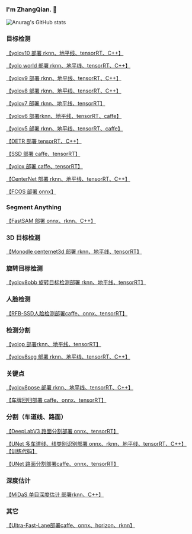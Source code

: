 ### I'm ZhangQian. 👋

<!--
**cqu20160901/cqu20160901** is a ✨ _special_ ✨ repository because its `README.md` (this file) appears on your GitHub profile.

Here are some ideas to get you started:

- 🔭 I’m currently working on ...
- 🌱 I’m currently learning ...
- 👯 I’m looking to collaborate on ...
- 🤔 I’m looking for help with ...
- 💬 Ask me about ...
- 📫 How to reach me: ...
- 😄 Pronouns: ...
- ⚡ Fun fact: ...
-->

![Anurag's GitHub stats](https://github-readme-stats.vercel.app/api?username=cqu20160901&show_icons=true&theme=merko)


### 目标检测

[【yolov10 部署 rknn、地平线、tensorRT、C++】](https://github.com/cqu20160901/yolov10_onnx_rknn_horizon_tensorRT)

[【yolo world 部署 rknn、地平线、tensorRT、C++】](https://github.com/cqu20160901/yoloworld-onnx-tensorRT-rknn-horizon)

[【yolov9 部署 rknn、地平线、tensorRT、C++】](https://github.com/cqu20160901/yolov9_onnx_tensorRT_rknn_horizon)

[【yolov8 部署 rknn、地平线、tensorRT、C++】](https://github.com/cqu20160901/yolov8n_onnx_tensorRT_rknn_horizon_dfl)

[【yolov7 部署 rknn、地平线、tensorRT】](https://github.com/cqu20160901/yolov7_caffe_onnx_tensorRT_rknn_horizon)

[【yolov6 部署rknn、地平线、tensorRT、caffe】](https://github.com/cqu20160901/yolov6n_v2.0_caffe_onnx_rknn)

[【yolov5 部署 rknn、地平线、tensorRT、caffe】](https://github.com/cqu20160901/yolov5p6_caffe_onnx_tensorRT_rknn_horizon)

[【DETR 部署 tensorRT、C++】](https://github.com/cqu20160901/DETR_onnx_tensorRT_V2)

[【SSD 部署 caffe、tensorRT】](https://github.com/cqu20160901/ssd_caffe_onnx_tensorRT)

[【yolox 部署 caffe、tensorRT】](https://github.com/cqu20160901/yolox_caffe_onnx_tensorRT)

[【CenterNet 部署 rknn、地平线、tensorRT、C++】](https://github.com/cqu20160901/CenterNet_onnx_rknn_horizon_tensorRT)

[【FCOS 部署 onnx】](https://github.com/cqu20160901/FCOS_onnx)

### Segment Anything
[【FastSAM 部署 onnx、rknn、C++】](https://github.com/cqu20160901/FastSAM_onnx_rknn)

### 3D 目标检测
[【Monodle centernet3d 部署 rknn、地平线、tensorRT】](https://github.com/cqu20160901/centernet3d_onnx_rknn_horizon_tensorRT)

### 旋转目标检测

[【yolov8obb 旋转目标检测部署 rknn、地平线、tensorRT】](https://github.com/cqu20160901/yolov8obb_onnx_rknn_horizon_tensonRT)

### 人脸检测
[【RFB-SSD人脸检测部署caffe、onnx、tensorRT】](https://github.com/cqu20160901/RFB_Face_caffe_onnx_tensorRT)

### 检测分割
[【yolop 部署rknn、地平线、tensorRT】](https://github.com/cqu20160901/yolop_onnx_tensorRT_rknn_horizon)

[【yolov8seg 部署 rknn、地平线、tensorRT、C++】](https://github.com/cqu20160901/yolov8seg_onnx_tensorRT_rknn_horizon)

### 关键点
[【yolov8pose 部署 rknn、地平线、tensorRT、C++】](https://github.com/cqu20160901/yolov8pose_onnx_tensorRT_rknn_horizon)

[【车牌回归部署 caffe、onnx、tensorRT】](https://github.com/cqu20160901/plateRegress_caffe_onnx_tensorRT)

### 分割（车道线、路面）
[【DeepLabV3 路面分割部署 onnx、tensorRT】](https://github.com/cqu20160901/DeepLabV3_pytorch_onnx_tensorRT)

[【UNet 多车道线、线类别识别部署 onnx、rknn、地平线、tensorRT、C++】](https://github.com/cqu20160901/UNetMultiLane_onnx_tensorRT_rknn_horizon) [【训练代码】](https://github.com/cqu20160901/UNetMultiLane)

[【UNet 路面分割部署caffe、onnx、tensorRT】](https://github.com/cqu20160901/unet_roadSeg_caffe_onnx_tensorRT)

### 深度估计
[【MiDaS 单目深度估计 部署rknn、C++】](https://github.com/cqu20160901/MiDaS_DepthEstimation_rknn_Cplusplus)

### 其它
[【Ultra-Fast-Lane部署caffe、onnx、horizon、rknn】](https://github.com/cqu20160901/Ultra-Fast-Lane-Detection_caffe_onnx_horizon_rknn)






